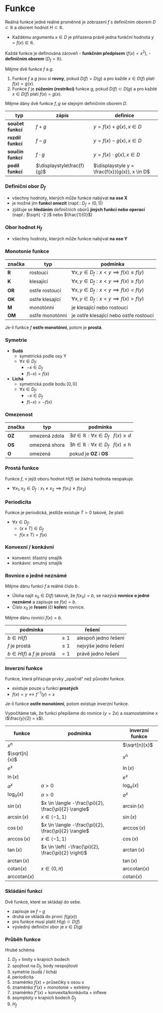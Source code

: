 # Funkce

Reálná funkce jedné reálné proměnné je zobrazení $f$ s definičním oborem $D \subset \mathbb{R}$ a oborem hodnot $H \subset \mathbb{R}$.
- Každému argumentu $x \in D$ je přiřazena právě jedna funkční hodnota $y = f(x) \in \mathbb{R}$.

Každá funkce je definována zároveň
	- **funkčním předpisem** ($f(x) = x^2$),
	- **definičním oborem** ($D_{f} = \mathbb{R}$).

Mějme dvě funkce $f$ a $g$.
1) Funkce $f$ a $g$ jsou si **rovny**, pokud $D(f) = D(g)$ a pro každé $x \in D(f)$ platí $f(x) = g(x)$.
2) Funkce $f$ je **zúžením (restrikcí)** funkce $g$, pokud $D(f) \subset D(g)$ a pro každé $x \in D(f)$ platí $f(x) = g(x)$.

Mějme dány dvě funkce $f, g$ se stejným definičním oborem $D$.

| typ               | zápis                      | definice                                       |
| ----------------- | -------------------------- | ---------------------------------------------- |
| **součet funkcí** | $f+g$                      | $y = f(x) + g(x), x \in D$                     |
| **rozdíl funkcí** | $f-g$                      | $y = f(x) - g(x), x \in D$                     |
| **součin funkcí** | $f \cdot g$                | $y = f(x) \cdot g(x), x \in D$                 |
| **podíl funkcí**  | $\displaystyle\frac{f}{g}$ | $\displaystyle y = \frac{f(x)}{g(x)}, x \in D$ |

### Definiční obor $D_{f}$

- všechny hodnoty, kterých může funkce nabývat **na ose X**
- je možné jím **funkci omezit** (např.: $D_{f} = (0, 1)$)
- zjišťuje se **hledáním** definičních oborů **jiných funkcí nebo operací** (např.: $\sqrt{ -2 }$ nebo $\frac{1}{0}$)

### Obor hodnot $H_{f}$

- všechny hodnoty, kterých může funkce nabývat **na ose Y**

### Monotonie funkce

| značka | typ             | podmínka                                                                  |
| ------ | --------------- | ------------------------------------------------------------------------- |
| **R**  | rostoucí        | $\displaystyle \forall x,y \in D_{f} : x < y \implies f(x) \leq f(y)$ |
| **K**  | klesající       | $\displaystyle \forall x,y \in D_{f} : x < y \implies f(x) \geq f(y)$ |
| **OR** | ostře rostoucí  | $\displaystyle \forall x,y \in D_{f} : x < y \implies f(x) \lt f(y)$  |
| **OK** | ostře klesající | $\displaystyle \forall x,y \in D_{f} : x < y \implies f(x) \gt f(y)$  |
| **M**  | monotónní       | je klesající nebo rostoucí                                                |
| **OM** | ostře monotónní | je ostře klesající nebo ostře rostoucí                                    |

Je-li funkce $f$ **ostře monotónní**, potom je **prostá**.

### Symetrie

- **Sudá**
	- symetrická podle osy Y
	- $\forall x\in D_{f} :$
		- $-x \in D_{f}$
		- $f(-x) = f(x)$
- **Lichá**
	- symetrická podle bodu $[0, 0]$
	- $\forall x\in D_{f} :$
		- $-x \in D_{f}$
		- $f(-x) = -f(x)$

### Omezenost

| značka | typ           | podmínka                                                           |
| ------ | ------------- | ------------------------------------------------------------------ |
| **OZ** | omezená zdola | $\exists d \in \mathbb{R} : \forall x \in D_{f} \ \ \ f(x) \geq d$ |
| **OS** | omezená shora | $\exists h \in \mathbb{R} : \forall x \in D_{f} \ \ \ f(x) \leq h$ |
| **O**  | omezená       | pokud je **OZ** i **OS**                                           |

### Prostá funkce

Funkce $f$, v jejíž oboru hodnot $H(f)$ se žádná hodnota neopakuje.
- $\forall x_{1}, x_{2} \in D_{f} : x_{1} \neq x_{2} \implies f(x_{1}) \neq f(x_{2})$

### Periodicita

Funkce je periodická, jestliže existuje $T > 0$ takové, že platí:
- $\forall x \in D_{f} :$
	- $(x \pm T) \in D_{f}$
	- $f(x \pm T) = f(x)$

### Konvexní / konkávní

- konvexní: šťastný smajlík
- konkávní: smutný smajlík

### Rovnice o jedné neznámé

Mějme dánu funkci $f$ a reálné číslo $b$.
- Úloha najít $x_{0} \in D(f)$ takové, že $f(x_{0}) = b$, se nazývá **rovnice o jedné neznámé** a zapisuje se $f(x) = b$.
- Číslo $x_{0}$ je **řesení** (či **kořen**) rovnice.

Mějme dánu rovnici $f(x) = b$.

| podmínka                     | řešení                        |
| ---------------------------- | ----------------------------- |
| $b \in H(f)$                 | $\geq 1 \quad$ alespoň jedno řešení |
| $f$ je prostá                | $\leq 1 \quad$ nejvýše jedno řešení |
| $b \in H(f)$ a $f$ je prostá | $= 1 \quad$ právě jedno řešení      |

### Inverzní funkce

Funkce, která přiřazuje prvky „opačně“ než původní funkce.
- existuje pouze u funkcí **prostých**
- $f(x)=y \leftrightarrow f^{-1}(y)=x$

Je-li funkce **ostře monotónní**, potom existuje inverzní funkce.

Vypočítáme tak, že funkci přepíšeme do rovnice ($y = 2x$) a osamostatníme x ($\frac{y}{2} = x$).

| funkce               | podmínka                                              | inverzní funkce      |
| -------------------- | ----------------------------------------------------- | -------------------- |
| $x^n$                |                                                       | $\sqrt[n]{x}$        |
| $\sqrt[n]{x}$        |                                                       | $x^n$                |
| $e^x$                |                                                       | $\ln(x)$             |
| $\ln(x)$             |                                                       | $e^x$                |
| $a^x$                | $a > 0$                                               | $\log_{a}(x)$        |
| $\log_{a}(x)$        | $a > 0$                                               | $a^x$                |
| $\sin(x)$            | $x \in \langle -\frac{\pi}{2}, \frac{\pi}{2} \rangle$ | $\arcsin(x)$         |
| $\arcsin(x)$         | $x \in \langle -1, 1 \rangle$                         | $\sin(x)$            |
| $\cos(x)$            | $x \in \langle -\frac{\pi}{2}, \frac{\pi}{2} \rangle$ | $\arccos(x)$         |
| $\arccos(x)$         | $x \in \langle -1, 1 \rangle$                         | $\cos(x)$            |
| $\tan(x)$            | $x \in \left( -\frac{\pi}{2}, \frac{\pi}{2} \right)$  | $\arctan(x)$         |
| $\arctan(x)$         |                                                       | $\tan(x)$            |
| $\text{cotan}(x)$    | $x \in (0, \pi)$                                      | $\text{arccotan}(x)$ |
| $\text{arccotan}(x)$ |                                                       | $\text{cotan}(x)$    |

### Skládání funkcí

Dvě funkce, které se skládají do sebe.
- zapisuje se $f \circ g$
- druhá se vkládá do první: $f(g(x))$
- pro funkce musí platit $H(g) \subset D(f)$
- výsledný definiční obor je $x \in D(g)$

### Průběh funkce

Hrubé schéma

1. $D_f$ + limity v krajních bodech
2. spojitost na $D_f$, body nespojitosti
3. symetrie (sudá / lichá)
4. periodicita
5. znaménko $f(x)$ + průsečíky s osou $x$
6. znaménko $f'(x)$ + monotonie + extrémy
7. znaménko $f''(x)$ + konvexita/konkávita + inflexe
8. asymptoty v krajních bodech $D_f$
9. $H_f$